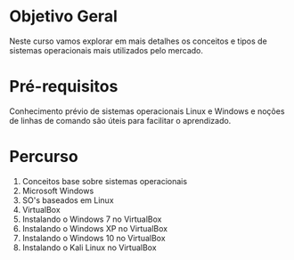# Objetivo Geral

Neste curso vamos explorar em mais detalhes os conceitos e tipos de sistemas operacionais mais utilizados pelo mercado.

# Pré-requisitos

Conhecimento prévio de sistemas operacionais Linux e Windows e noções de linhas de comando são úteis para facilitar o aprendizado.

# Percurso

1. Conceitos base sobre sistemas operacionais
2. Microsoft Windows
3. SO's baseados em Linux
4. VirtualBox
5. Instalando o Windows 7 no VirtualBox
6. Instalando o Windows XP no VirtualBox
7. Instalando o Windows 10 no VirtualBox
8. Instalando o Kali Linux no VirtualBox